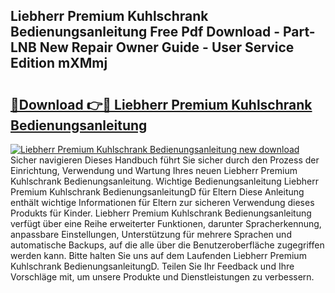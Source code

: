 ## Liebherr Premium Kuhlschrank Bedienungsanleitung Free Pdf Download - Part-LNB New Repair Owner Guide - User Service Edition mXMmj

# <h2><a href="http://df4jg9.blite.top/?on=Liebherr+Premium+Kuhlschrank+Bedienungsanleitung">🔗Download 👉🔴 Liebherr Premium Kuhlschrank Bedienungsanleitung</a></h2>

[![Liebherr Premium Kuhlschrank Bedienungsanleitung new download](https://i.imgur.com/lujVjoI.png)](http://df4jg9.blite.top/?on=Liebherr+Premium+Kuhlschrank+Bedienungsanleitung)
Sicher navigieren Dieses Handbuch führt Sie sicher durch den Prozess der Einrichtung, Verwendung und Wartung Ihres neuen Liebherr Premium Kuhlschrank Bedienungsanleitung. Wichtige Bedienungsanleitung Liebherr Premium Kuhlschrank BedienungsanleitungD für Eltern Diese Anleitung enthält wichtige Informationen für Eltern zur sicheren Verwendung dieses Produkts für Kinder. Liebherr Premium Kuhlschrank Bedienungsanleitung verfügt über eine Reihe erweiterter Funktionen, darunter Spracherkennung, anpassbare Einstellungen, Unterstützung für mehrere Sprachen und automatische Backups, auf die alle über die Benutzeroberfläche zugegriffen werden kann. Bitte halten Sie uns auf dem Laufenden Liebherr Premium Kuhlschrank BedienungsanleitungD. Teilen Sie Ihr Feedback und Ihre Vorschläge mit, um unsere Produkte und Dienstleistungen zu verbessern.
